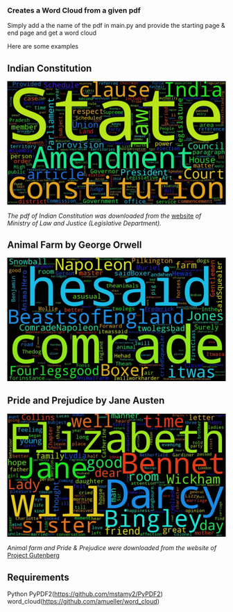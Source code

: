 ### Creates a Word Cloud from a given pdf


Simply add a the name of the pdf in main.py and provide the starting page & end page and get a word cloud

Here are some examples

Indian Constitution
------
![word cloud of Indian Constitution](examples/constitution_of_india.jpeg)

*The pdf of Indian Constitution was downloaded from the* [website](http://indiacode.nic.in/coiweb/welcome.html) *of  Ministry of Law and Justice (Legislative Department).*

Animal Farm by George Orwell
------
![word cloud of Animal Farm by George Orwell](examples/animal_farm.jpeg)

Pride and Prejudice by Jane Austen
------
![word cloud of Pride and Prejudice by Jane Austen](examples/pride_and_prejudice.jpeg)

*Animal farm and Pride & Prejudice were downloaded from the website of* [Project Gutenberg](https://www.gutenberg.org/)


Requirements
------
Python
PyPDF2(https://github.com/mstamy2/PyPDF2)
word_cloud(https://github.com/amueller/word_cloud)
